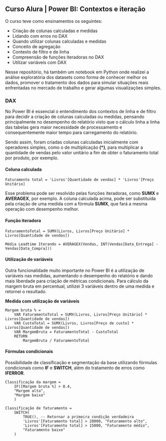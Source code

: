 ## Curso Alura | Power BI: Contextos e iteração

O curso teve como ensinamentos os seguintes:

- Criação de colunas calculadas e medidas
- Lidando com erros no DAX
- Quando utilizar colunas calculadas e medidas
- Conceito de agregação
- Contexto de filtro e de linha
- Compreensão de funções iteradoras no DAX
- Utilizar variáveis com DAX

Nesse repositório, há também um notebook em Python onde realizei a análise exploratória dos datasets como forma de conhecer melhor os dados, promover o tratamento dos dados para simular situações reais enfrentadas no mercado de trabalho e gerar algumas visualizações simples.

### DAX

No Power BI é essencial o entendimento dos contextos de linha e de filtro para decidir a criação de colunas calculadas ou medidas, pensando principalmente no desempenho do relatório visto que o cálculo linha a linha das tabelas gera maior necessidade de processamento e consequentemente maior tempo para carregamento do relatório.

Sendo assim, foram criadas colunas calculadas inicialmente com operadores simples, como o de multiplicação **(*)**, para multiplicar a quantidade de vendas pelo valor unitário a fim de obter o faturamento total por produto, por exemplo.

#### Coluna calculada
```
Faturamento total = 'Livros'[Quantidade de vendas] * 'Livros'[Preço Unitário]
```

Esse problema pode ser resolvido pelas funções iteradoras, como **SUMX** e **AVERAGEX**, por exemplo. A coluna calculada acima, pode ser substituída pela criação de uma medida com a fórmula **SUMX**, que fará a mesma operação com desempenho melhor.

#### Função iteradora
```
FaturamentoTotal = SUMX(Livros, Livros[Preço Unitário] * Livros[Quantidade de vendas])
```

```
Média Leadtime Iterando = AVERAGEX(Vendas, INT(Vendas[Data_Entrega] - Vendas[Data_Compra]))
```

#### Utilização de variáveis
Outra funcionalidade muito importante no Power BI é a utilização de variáveis nas medidas, aumentando o desempenho do relatório e dando mais liberdade para criação de métricas condicionais.
Para cálculo da margem bruta em percentual, utilizei 3 variáveis dentro de uma medida e retornei o resultado.

**Medida com utilização de variáveis**
```
Margem bruta % = 
    VAR FaturamentoTotal = SUMX(Livros, Livros[Preço Unitário] * Livros[Quantidade de vendas])
    VAR CustoTotal = SUMX(Livros, Livros[Preço de custo] * Livros[Quantidade de vendas])
    VAR MargemBruta = FaturamentoTotal - CustoTotal
    RETURN
        MargemBruta / FaturamentoTotal
```

#### Fórmulas condicionais

Possibilidade de classificação e segmentação da base utilizando fórmulas condicionais como **IF** e **SWITCH**, além do tratamento de erros como **IFERROR**.

```
Classificação da margem = 
    IF([Margem bruta %] > 0.4,
    "Margem alta",
    "Margem baixa"
    )
```

```
Classificação de faturamento = 
    SWITCH(
        TRUE(), -- Retornar a primeira condição verdadeira
        'Livros'[Faturamento total] > 20000, "Faturamento alto",
        'Livros'[Faturamento total] > 15000, "Faturamento médio",
        "Faturamento baixo"
    )
```
